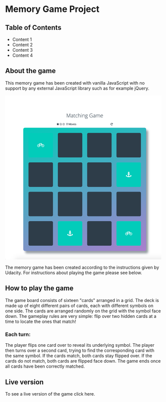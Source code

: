# Memory Game Project

## Table of Contents

* Content 1
* Content 2
* Content 3
* Content 4


## About the game

This memory game has been created with vanilla JavaScript with no support by any external JavaScript library such as for example jQuery.

![memory game](https://github.com/superd0ll/memory-game/blob/master/img/memory-game.png)

The memory game has been created according to the instructions given by Udacity.
For instructions about playing the game please see below.

## How to play the game
The game board consists of sixteen "cards" arranged in a grid. The deck is made up of eight different pairs of cards, each with different symbols on one side. The cards are arranged randomly on the grid with the symbol face down. The gameplay rules are very simple: flip over two hidden cards at a time to locate the ones that match!

### Each turn:

The player flips one card over to reveal its underlying symbol.
The player then turns over a second card, trying to find the corresponding card with the same symbol.
If the cards match, both cards stay flipped over.
If the cards do not match, both cards are flipped face down.
The game ends once all cards have been correctly matched.

## Live version

To see a live version of the game click here.

